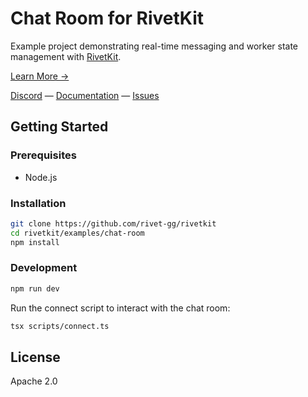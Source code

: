 # Chat Room for RivetKit

Example project demonstrating real-time messaging and worker state management with [RivetKit](https://rivetkit.org).

[Learn More →](https://github.com/rivet-gg/rivetkit)

[Discord](https://rivet.gg/discord) — [Documentation](https://rivetkit.org) — [Issues](https://github.com/rivet-gg/rivetkit/issues)

## Getting Started

### Prerequisites

- Node.js

### Installation

```sh
git clone https://github.com/rivet-gg/rivetkit
cd rivetkit/examples/chat-room
npm install
```

### Development

```sh
npm run dev
```

Run the connect script to interact with the chat room:

```sh
tsx scripts/connect.ts
```

## License

Apache 2.0